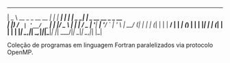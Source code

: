 
 ____                 _ _      _   _____          _                   
|  _ \ __ _ _ __ __ _| | | ___| | |  ___|__  _ __| |_ _ __ __ _ _ __  
| |_) / _` | '__/ _` | | |/ _ \ | | |_ / _ \| '__| __| '__/ _` | '_ \ 
|  __/ (_| | | | (_| | | |  __/ | |  _| (_) | |  | |_| | | (_| | | | |
|_|   \__,_|_|  \__,_|_|_|\___|_| |_|  \___/|_|   \__|_|  \__,_|_| |_|
                                                                      


Coleção de programas em linguagem Fortran paralelizados via protocolo OpenMP.
